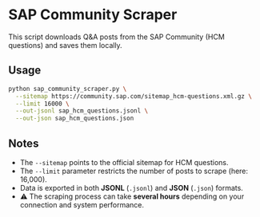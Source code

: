 # SAP Community Scraper

This script downloads Q\&A posts from the SAP Community (HCM questions) and saves them locally.

## Usage

```bash
python sap_community_scraper.py \
  --sitemap https://community.sap.com/sitemap_hcm-questions.xml.gz \
  --limit 16000 \
  --out-jsonl sap_hcm_questions.jsonl \
  --out-json sap_hcm_questions.json
```

## Notes

* The `--sitemap` points to the official sitemap for HCM questions.
* The `--limit` parameter restricts the number of posts to scrape (here: 16,000).
* Data is exported in both **JSONL** (`.jsonl`) and **JSON** (`.json`) formats.
* ⚠️ The scraping process can take **several hours** depending on your connection and system performance.

